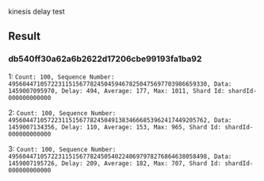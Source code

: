 kinesis delay test

## Result

### db540ff30a62a6b2622d17206cbe99193fa1ba92

1: `Count: 100, Sequence Number: 49560447105722311515677824504594678250475697703986659330, Data: 1459007095970, Delay: 494, Average: 177, Max: 1011, Shard Id: shardId-000000000000`

2: `Count: 100, Sequence Number: 49560447105722311515677824504913834666853962417449205762, Data: 1459007134356, Delay: 110, Average: 153, Max: 965, Shard Id: shardId-000000000000`

3: `Count: 100, Sequence Number: 49560447105722311515677824505402240697978276864638058498, Data: 1459007195726, Delay: 209, Average: 182, Max: 707, Shard Id: shardId-000000000000`